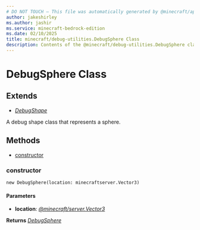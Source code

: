 ```yaml
---
# DO NOT TOUCH — This file was automatically generated by @minecraft/api-docs-generator, to report problems file an issue at https://github.com/Mojang/minecraft-scripting-libraries
author: jakeshirley
ms.author: jashir
ms.service: minecraft-bedrock-edition
ms.date: 02/10/2025
title: minecraft/debug-utilities.DebugSphere Class
description: Contents of the @minecraft/debug-utilities.DebugSphere class.
---
```

# DebugSphere Class

## Extends
- [*DebugShape*](DebugShape.md)

A debug shape class that represents a sphere.

## Methods
- [constructor](#constructor)

### **constructor**
`
new DebugSphere(location: minecraftserver.Vector3)
`

#### **Parameters**
- **location**: [*@minecraft/server.Vector3*](../../../scriptapi/minecraft/server/Vector3.md)

**Returns** [*DebugSphere*](DebugSphere.md)
